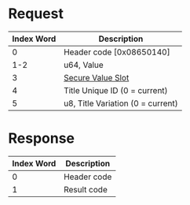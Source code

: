 # Request

| Index Word | Description                                                         |
|------------|---------------------------------------------------------------------|
| 0          | Header code \[0x08650140\]                                          |
| 1-2        | u64, Value                                                          |
| 3          | [Secure Value Slot](Filesystem_services#SecureValueSlot "wikilink") |
| 4          | Title Unique ID (0 = current)                                       |
| 5          | u8, Title Variation (0 = current)                                   |

# Response

| Index Word | Description |
|------------|-------------|
| 0          | Header code |
| 1          | Result code |